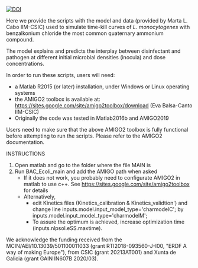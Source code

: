 


[![DOI](https://zenodo.org/badge/DOI/10.5281/zenodo.6651604.svg)](https://doi.org/10.5281/zenodo.6651604)


Here we provide the scripts with the model and data (provided by Marta L. Cabo IIM-CSIC) used 
to simulate time-kill curves of *L. monocytogenes* with benzalkonium chloride the most common quaternary ammonium compound.

The model explains and predicts the interplay between disinfectant and pathogen at 
different initial microbial densities (inocula) and dose concentrations. 


In order to run these scripts, users will need:

- a Matlab R2015 (or later) installation, under Windows or Linux operating systems
- the AMIGO2 toolbox is available at: https://sites.google.com/site/amigo2toolbox/download (Eva Balsa-Canto IIM-CSIC)
- Originally the code was tested in Matlab2016b and AMIGO2019


Users need to make sure that the above AMIGO2 toolbox is fully functional before attempting to run the scripts. 
Please refer to the AMIGO2 documentation.


INSTRUCTIONS

1. Open matlab and go to the folder where the file MAIN is
2. Run BAC_Ecoli_main and add the AMIGO path when asked
	*  If it does not work, you probably need to configurate AMIGO2 in matlab to use c++. See https://sites.google.com/site/amigo2toolbox for details
	* Alternatively, 
		* edit Kinetics files (Kinetics_calibration & Kinetics_validtion')  and change line      inputs.model.input_model_type='charmodelC'; by inputs.model.input_model_type='charmodelM';
		* To assure the optimum is achieved, increase optimization time (inputs.nlpsol.eSS.maxtime).

We acknowledge the funding received from the MCIN/AEI/10.13039/501100011033 (grant RTI2018-093560-J-I00, "ERDF A way of making Europe"), from CSIC (grant 20213AT001) and Xunta de Galicia (grant GAIN IN607B 2020/03). 
        
